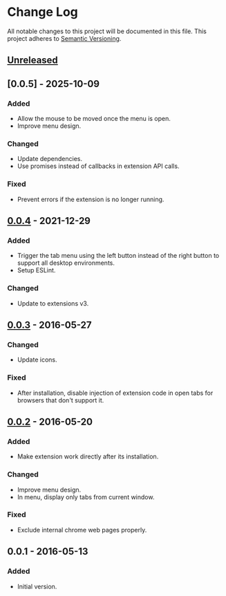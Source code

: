 # Change Log
All notable changes to this project will be documented in this file.
This project adheres to [Semantic Versioning](http://semver.org/).

## [Unreleased]

## [0.0.5] - 2025-10-09
### Added
- Allow the mouse to be moved once the menu is open.
- Improve menu design.

### Changed
- Update dependencies.
- Use promises instead of callbacks in extension API calls.

### Fixed
- Prevent errors if the extension is no longer running.

## [0.0.4] - 2021-12-29
### Added
- Trigger the tab menu using the left button instead of the right button to support all desktop environments.
- Setup ESLint.

### Changed
- Update to extensions v3.

## [0.0.3] - 2016-05-27
### Changed
- Update icons.

### Fixed
- After installation, disable injection of extension code in open tabs for browsers that don't support it.

## [0.0.2] - 2016-05-20
### Added
- Make extension work directly after its installation.

### Changed
- Improve menu design.
- In menu, display only tabs from current window.

### Fixed
- Exclude internal chrome web pages properly.

## 0.0.1 - 2016-05-13
### Added
- Initial version.

[Unreleased]: https://github.com/matco/wheeltab/compare/v0.0.5...HEAD
[0.0.4]: https://github.com/matco/wheeltab/compare/v0.0.4...v0.0.5
[0.0.4]: https://github.com/matco/wheeltab/compare/v0.0.3...v0.0.4
[0.0.3]: https://github.com/matco/wheeltab/compare/v0.0.2...v0.0.3
[0.0.2]: https://github.com/matco/wheeltab/compare/v0.0.1...v0.0.2

